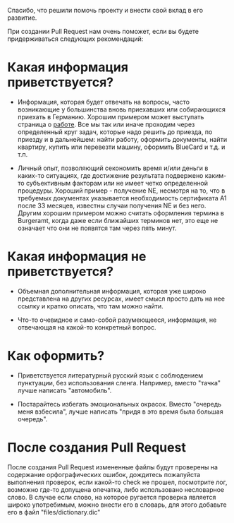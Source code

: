 Cпасибо, что решили помочь проекту и внести свой вклад в его развитие.

При создании Pull Request нам очень поможет, если вы будете придерживаться следующих рекомендаций:

# Какая информация приветствуется?

- Информация, которая будет отвечать на вопросы, часто возникающие у большинства вновь приехавших или собирающихся 
приехать в Германию. Хорошим примером может выступать страница о [работе](https://github.com/ewgRa/de_faq/blob/master/%D0%A0%D0%B0%D0%B1%D0%BE%D1%82%D0%B0.md). Все мы так или иначе проходим через определенный круг задач, которые надо решить до приезда, по приезду и в дальнейшем: найти работу, оформить документы, найти квартиру, купить или перевезти машину, оформить BlueCard и т.д. и т.п.
 
- Личный опыт, позволяющий секономить время и/или деньги в каких-то ситуациях, где достижение результата подвержено каким-то субъективным факторам или не имеет четко определенной процедуры. Хороший пример - получение NE, несмотря на то, что в требуемых документах указывается необходимость сертификата A1 после 33 месяцев, известны случаи получения NE и без него.
 Другим хорошим примером можно считать оформления термина в Burgeramt, когда даже если ближайших терминов нет, это еще не означает что они не появятся там через пять минут.

# Какая информация не приветствуется?

- Объемная дополнительная информация, которая уже широко представлена на других ресурсах, имеет смысл просто дать на нее ссылку и кратко описать, что там можно найти.

- Что-то очевидное и само-собой разумеющееся, информация, не отвечающая на какой-то конкретный вопрос.


# Как оформить?

- Приветствуется литературный русский язык с соблюдением пунктуации, без использования сленга. Например, вместо "тачка" лучше написать "автомобиль".

- Постарайтесь избегать эмоциональных окрасок. Вместо "очередь меня взбесила", лучше написать "придя в это время была большая очередь".


# После создания Pull Request

После создания Pull Request измененные файлы будут проверены на содержание орфографических ошибок, дождитесь пожалуйста 
выполнения проверок, если какой-то check не прошел, посмотрите лог, возможно где-то допущена опечатка, либо использовано несловарное слово.
В случае если слово, на которое ругается проверка является широко употребимым, можно внести его в словарь, для этого добавьте его в файл "files/dictionary.dic"